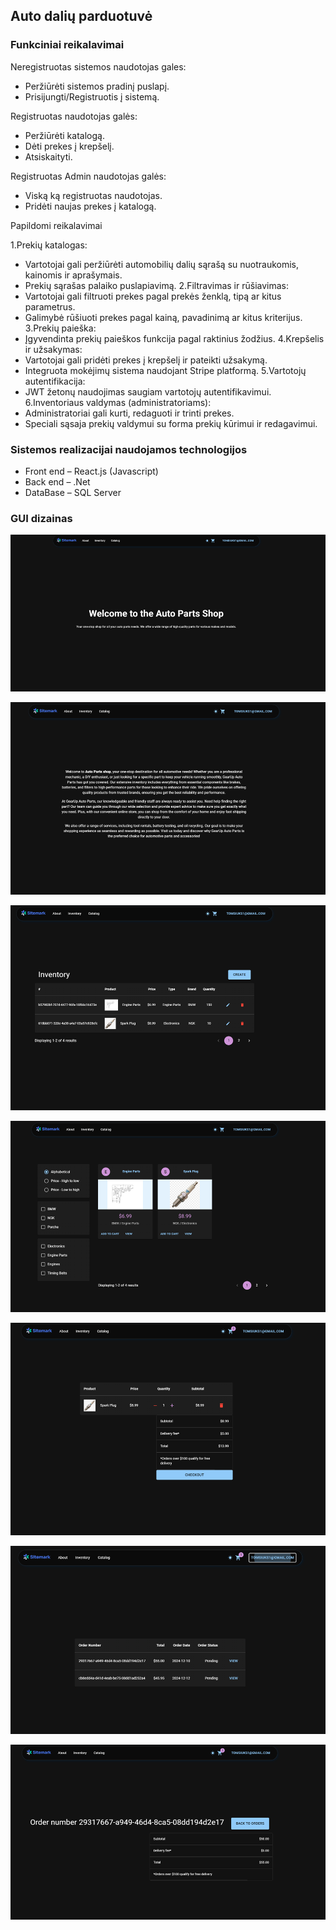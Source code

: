 ## Auto dalių parduotuvė

### Funkciniai reikalavimai

Neregistruotas sistemos naudotojas gales:

* Peržiūrėti sistemos pradinį puslapį.
* Prisijungti/Registruotis į sistemą.

Registruotas naudotojas galės:

* Peržiūrėti katalogą.
* Dėti prekes į krepšelį.
* Atsiskaityti.

Registruotas Admin naudotojas galės:

* Viską ką registruotas naudotojas.
* Pridėti naujas prekes į katalogą.

Papildomi reikalavimai

1.Prekių katalogas:
* Vartotojai gali peržiūrėti automobilių dalių sąrašą su nuotraukomis, kainomis ir aprašymais.
* Prekių sąrašas palaiko puslapiavimą.
2.Filtravimas ir rūšiavimas:
* Vartotojai gali filtruoti prekes pagal prekės ženklą, tipą ar kitus parametrus.
* Galimybė rūšiuoti prekes pagal kainą, pavadinimą ar kitus kriterijus.
3.Prekių paieška:
* Įgyvendinta prekių paieškos funkcija pagal raktinius žodžius.
4.Krepšelis ir užsakymas:
* Vartotojai gali pridėti prekes į krepšelį ir pateikti užsakymą.
* Integruota mokėjimų sistema naudojant Stripe platformą.
5.Vartotojų autentifikacija:
* JWT žetonų naudojimas saugiam vartotojų autentifikavimui.
6.Inventoriaus valdymas (administratoriams):
* Administratoriai gali kurti, redaguoti ir trinti prekes.
* Speciali sąsaja prekių valdymui su forma prekių kūrimui ir redagavimui.


### Sistemos realizacijai naudojamos technologijos

* Front end – React.js (Javascript)
* Back end – .Net
* DataBase – SQL Server


### GUI dizainas

![alt text](image.png)

![alt text](image-1.png)

![alt text](image-2.png)

![alt text](image-3.png)

![alt text](image-4.png)

![alt text](image-5.png)

![alt text](image-6.png)

